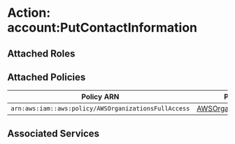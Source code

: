 # Action: account:PutContactInformation

## Attached Roles

## Attached Policies

| Policy ARN | Policy Name |
|------------|-------------|
| `arn:aws:iam::aws:policy/AWSOrganizationsFullAccess` | [AWSOrganizationsFullAccess](../policies.md#awsorganizationsfullaccess) |

## Associated Services

